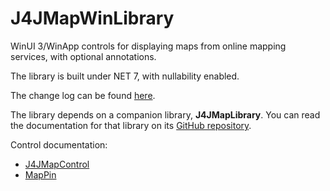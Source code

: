 # J4JMapWinLibrary

WinUI 3/WinApp controls for displaying maps from online mapping services, with optional annotations.

The library is built under NET 7, with nullability enabled.

The change log can be found [here](changes.md).

The library depends on a companion library, **J4JMapLibrary**. You can read the documentation for that library on its [GitHub repository](https://github.com/markolbert/J4JMapControl/tree/main/J4JMapLibrary).

Control documentation:

- [J4JMapControl](map-control.md)
- [MapPin](map-pin.md)
